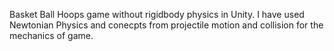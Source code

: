 Basket Ball Hoops game without rigidbody physics in Unity.
I have used Newtonian Physics and conecpts from projectile motion and collision for the mechanics of game.